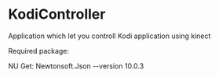 # KodiController
Application which let you controll Kodi application using kinect 

Required package:


NU Get: Newtonsoft.Json --version 10.0.3
